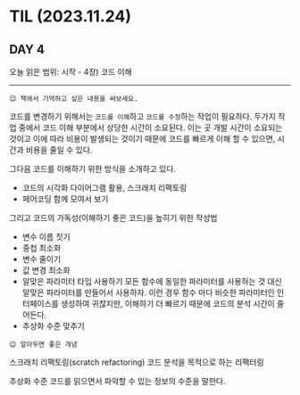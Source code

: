# TIL (2023.11.24)

## DAY 4

오늘 읽은 범위: 시작 - 4장) 코드 이해

---

```
😉 책에서 기억하고 싶은 내용을 써보세요.
```

코드를 변경하기 위해서는 `코드를 이해`하고 `코드를 수정`하는 작업이 필요하다.
두가지 작업 중에서 코드 이해 부분에서 상당한 시간이 소요된다.
이는 곳 개발 시간이 소요되는 것이고 이에 따라 비용이 발생되는 것이기 때문에 코드를 빠르게 이해 할 수 있으면,
시간과 비용을 줄일 수 있다.

그다음 코드를 이해하기 위한 방식을 소개하고 있다.

- 코드의 시각화
  다이어그램 활용, 스크래치 리팩토링
- 페어코딩
  함께 모여서 보기

그리고 코드의 가독성(이해하기 좋은 코드)을 높히기 위한 작성법

- 변수 이름 짓기
- 중첩 최소화
- 변수 줄이기
- 값 변경 최소화
- 알맞은 파라미터 타입 사용하기
  모든 함수에 동일한 파라미터를 사용하는 것 대신 알맞은 파라미터를 만들어서 사용하자.
  이런 경우 함수 마다 비슷한 파라미터인 인터페이스를 생성하여 귀찮지만, 이해하기 더 빠르기 때문에
  코드의 분석 시간이 줄어든다.
- 추상화 수준 맞추기

```
😉 알아두면 좋은 개념
```

스크래치 리팩토링(scratch refactoring)
코드 분석을 목적으로 하는 리팩터링

추상화 수준
코드를 읽으면서 파악할 수 있는 정보의 수준을 말한다.
